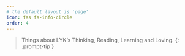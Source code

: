 ```yaml
---
# the default layout is 'page'
icon: fas fa-info-circle
order: 4
---
```


> Things about LYK‘s Thinking, Reading, Learning and Loving.
{: .prompt-tip }
